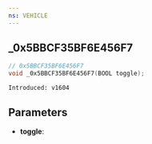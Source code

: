 ```yaml
---
ns: VEHICLE
---
```

## _0x5BBCF35BF6E456F7

```c
// 0x5BBCF35BF6E456F7
void _0x5BBCF35BF6E456F7(BOOL toggle);
```

```
Introduced: v1604
```

## Parameters
* **toggle**:

